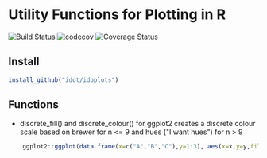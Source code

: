Utility Functions for Plotting in R
===================================

[![Build Status](https://travis-ci.org/idot/idoplots.svg?branch=master)](https://travis-ci.org/idot/idoplots)
[![codecov](https://codecov.io/gh/idot/idoplots/branch/master/graph/badge.svg)](https://codecov.io/gh/idot/idoplots)
[![Coverage Status](https://coveralls.io/repos/github/idot/idoplots/badge.svg?branch=master)](https://coveralls.io/github/idot/idoplots?branch=master)

Install
-------

```R
install_github("idot/idoplots")
```

Functions
---------
* discrete_fill() and discrete_colour() for ggplot2
  creates a discrete colour scale based on brewer for n <= 9 and hues ("I want hues") for n > 9 

```R
    ggplot2::ggplot(data.frame(x=c("A","B","C"),y=1:3), aes(x=x,y=y,fill=x)) + geom_bar(stat="identity") + discrete_fill()
```




